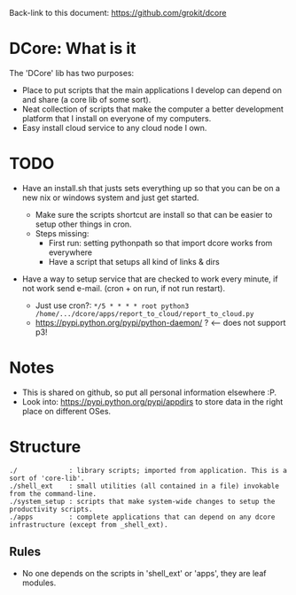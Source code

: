 
Back-link to this document: https://github.com/grokit/dcore

# DCore: What is it

The 'DCore' lib has two purposes:

- Place to put scripts that the main applications I develop can depend on and share (a core lib of some sort).
- Neat collection of scripts that make the computer a better development platform that I install on everyone of my computers.
- Easy install cloud service to any cloud node I own.

# TODO

- Have an install.sh that justs sets everything up so that you can be on a new nix or windows system and just get started.
    - Make sure the scripts shortcut are install so that can be easier to setup other things in cron.
    - Steps missing:
        - First run: setting pythonpath so that import dcore works from everywhere
        - Have a script that setups all kind of links & dirs

- Have a way to setup service that are checked to work every minute, if not work send e-mail. (cron + on run, if not run restart).
    - Just use cron?: `*/5 * * * * root python3 /home/.../dcore/apps/report_to_cloud/report_to_cloud.py`
    - https://pypi.python.org/pypi/python-daemon/ ? <-- does not support p3!

# Notes

- This is shared on github, so put all personal information elsewhere :P.
- Look into: https://pypi.python.org/pypi/appdirs to store data in the right place on different OSes.

# Structure

    ./             : library scripts; imported from application. This is a sort of 'core-lib'.
    ./shell_ext    : small utilities (all contained in a file) invokable from the command-line.
    ./system_setup : scripts that make system-wide changes to setup the productivity scripts.
    ./apps         : complete applications that can depend on any dcore infrastructure (except from _shell_ext).

## Rules

- No one depends on the scripts in 'shell_ext' or 'apps', they are leaf modules.

